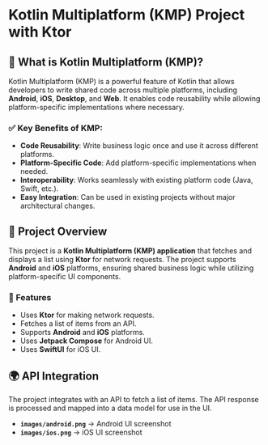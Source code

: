 # Kotlin Multiplatform (KMP) Project with Ktor

## 🔹 What is Kotlin Multiplatform (KMP)?
Kotlin Multiplatform (KMP) is a powerful feature of Kotlin that allows developers to write shared code across multiple platforms, including **Android**, **iOS**, **Desktop**, and **Web**. It enables code reusability while allowing platform-specific implementations where necessary.

### ✅ Key Benefits of KMP:
- **Code Reusability**: Write business logic once and use it across different platforms.
- **Platform-Specific Code**: Add platform-specific implementations when needed.
- **Interoperability**: Works seamlessly with existing platform code (Java, Swift, etc.).
- **Easy Integration**: Can be used in existing projects without major architectural changes.

## 🔹 Project Overview
This project is a **Kotlin Multiplatform (KMP) application** that fetches and displays a list using **Ktor** for network requests. The project supports **Android** and **iOS** platforms, ensuring shared business logic while utilizing platform-specific UI components.

### 📌 Features
- Uses **Ktor** for making network requests.
- Fetches a list of items from an API.
- Supports **Android** and **iOS** platforms.
- Uses **Jetpack Compose** for Android UI.
- Uses **SwiftUI** for iOS UI.

## 🌍 API Integration
The project integrates with an API to fetch a list of items. The API response is processed and mapped into a data model for use in the UI.


- **`images/android.png`** → Android UI screenshot
- **`images/ios.png`** → iOS UI screenshot

